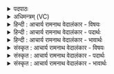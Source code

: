 <details><summary>पदपाठः</summary>

पुनाने꣡इति꣢। त꣣न्वा꣢। मि꣣थः꣢। स्वे꣡न꣢꣯। द꣡क्षे꣢꣯ण। रा꣣जथः। ऊ꣢ह्याथे꣣इ꣡ति꣢। स꣣ना꣢त्। ऋ꣣त꣢म्। १५९७।
</details>

<details><summary>अधिमन्त्रम् (VC)</summary>

- द्यावापृथिव्यौ
- वामदेवो गौतमः
- गायत्री
- षड्जः
</details>

<details><summary>हिन्दी : आचार्य रामनाथ वेदालंकार - विषयः</summary>

अगले मन्त्र में आत्मा और बुद्धि के आपस के उपकार का वर्णन है।
</details>

<details><summary>हिन्दी : आचार्य रामनाथ वेदालंकार - पदार्थः</summary>

पदार्थान्वयभाषाः -  (तन्वा) स्वरूप से (मिथः) एक-दूसरे को (पुनाने) पवित्र करते हुए तुम दोनों आत्मा और बुद्धि (स्वेन) अपने (दक्षेण) बल से (राजथः) शोभित होते हो,(सनात्) चिरकाल से (ऋतम्) सत्य को (ऊह्याथे) चरितार्थ करते हो ॥२॥
</details>

<details><summary>हिन्दी : आचार्य रामनाथ वेदालंकार - भावार्थः</summary>

भावार्थभाषाः -  आत्मा और बुद्धि आकाश और भूमि के समान एक-दूसरे के उपकारक होते हुए मनुष्य को अभ्युदय और निःश्रेयस के मार्ग पर भली-भाँति चलाते हैं ॥२॥
</details>

<details><summary>संस्कृत : आचार्य रामनाथ वेदालंकार - विषयः</summary>

अथात्मबुद्ध्योः परस्परोपकर्तृत्वमाह।
</details>

<details><summary>संस्कृत : आचार्य रामनाथ वेदालंकार - पदार्थः</summary>

पदार्थान्वयभाषाः -  (तन्वा) स्वरूपेण (मिथः) अन्योन्यम् (पुनाने) पवित्रीकुर्वाणे युवाम् आत्मबुद्धी (स्वेन) स्वकीयेन (दक्षेण) बलेन (राजथः) शोभेथे, (सनात्) चिरात् (ऋतम्) सत्यम् (ऊह्याथे) वहथः ॥२॥२
</details>

<details><summary>संस्कृत : आचार्य रामनाथ वेदालंकार - भावार्थः</summary>

भावार्थभाषाः -  आत्मा बुद्धिश्च द्यावापृथिवीवत् परस्परमुपकुर्वन्तौ मनुष्यमभ्युदयमार्गे निःश्रेयसमार्गे च सम्यग् वहतः ॥२॥
</details>